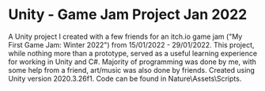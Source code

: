 # Unity - Game Jam Project Jan 2022
 A Unity project I created with a few friends for an itch.io game jam ("My First Game Jam: Winter 2022") from 15/01/2022 - 29/01/2022. This project, while nothing more than a prototype, served as a useful learning experience for working in Unity and C#. Majority of programming was done by me, with some help from a friend, art/music was also done by friends. Created using Unity version 2020.3.26f1. Code can be found in Nature\Assets\Scripts.

